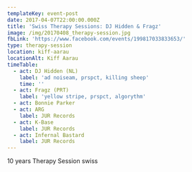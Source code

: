 ```yaml
---
templateKey: event-post
date: 2017-04-07T22:00:00.000Z
title: 'Swiss Therapy Sessions: DJ Hidden & Fragz'
image: /img/20170408_therapy-session.jpg
fbLink: 'https://www.facebook.com/events/199817033833653/'
type: therapy-session
location: kiff-aarau
locationAlt: Kiff Aarau
timeTable:
  - act: DJ Hidden (NL)
    label: 'ad noiseam, prspct, killing sheep'
    time: ''
  - act: Fragz (PRT)
    label: 'yellow stripe, prspct, algorythm'
  - act: Bonnie Parker
  - act: ARG
    label: JUR Records
  - act: K-Base
    label: JUR Records
  - act: Infernal Bastard
    label: JUR Records
---
```

10 years Therapy Session swiss
